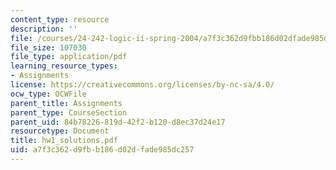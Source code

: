 ```yaml
---
content_type: resource
description: ''
file: /courses/24-242-logic-ii-spring-2004/a7f3c362d9fbb186d02dfade985dc257_hw1_solutions.pdf
file_size: 107030
file_type: application/pdf
learning_resource_types:
- Assignments
license: https://creativecommons.org/licenses/by-nc-sa/4.0/
ocw_type: OCWFile
parent_title: Assignments
parent_type: CourseSection
parent_uid: 84b78226-819d-42f2-b120-d8ec37d24e17
resourcetype: Document
title: hw1_solutions.pdf
uid: a7f3c362-d9fb-b186-d02d-fade985dc257
---
```

